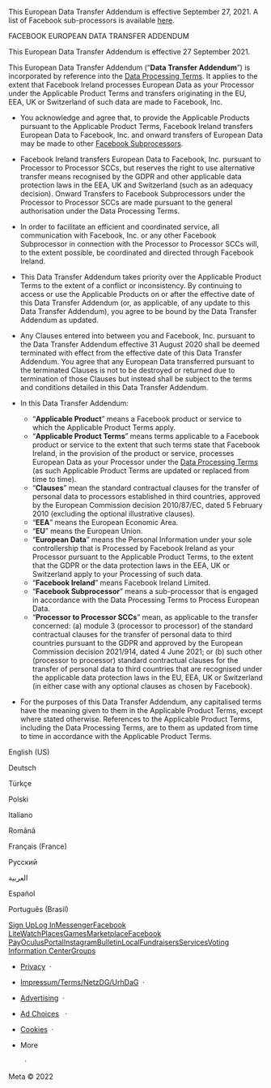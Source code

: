 This European Data Transfer Addendum is effective September 27, 2021. A list of Facebook sub-processors is available [here](https://facebook.com/legal/ads-subprocessors).

  

FACEBOOK EUROPEAN DATA TRANSFER ADDENDUM

This European Data Transfer Addendum is effective 27 September 2021.

This European Data Transfer Addendum (“**Data Transfer Addendum**”) is incorporated by reference into the [Data Processing Terms](https://www.facebook.com/legal/terms/dataprocessing/amendment). It applies to the extent that Facebook Ireland processes European Data as your Processor under the Applicable Product Terms and transfers originating in the EU, EEA, UK or Switzerland of such data are made to Facebook, Inc.

* You acknowledge and agree that, to provide the Applicable Products pursuant to the Applicable Product Terms, Facebook Ireland transfers European Data to Facebook, Inc. and onward transfers of European Data may be made to other [Facebook Subprocessors](https://facebook.com/legal/ads-subprocessors).
* Facebook Ireland transfers European Data to Facebook, Inc. pursuant to Processor to Processor SCCs, but reserves the right to use alternative transfer means recognised by the GDPR and other applicable data protection laws in the EEA, UK and Switzerland (such as an adequacy decision). Onward Transfers to Facebook Subprocessors under the Processor to Processor SCCs are made pursuant to the general authorisation under the Data Processing Terms.
* In order to facilitate an efficient and coordinated service, all communication with Facebook, Inc. or any other Facebook Subprocessor in connection with the Processor to Processor SCCs will, to the extent possible, be coordinated and directed through Facebook Ireland.
* This Data Transfer Addendum takes priority over the Applicable Product Terms to the extent of a conflict or inconsistency. By continuing to access or use the Applicable Products on or after the effective date of this Data Transfer Addendum (or, as applicable, of any update to this Data Transfer Addendum), you agree to be bound by the Data Transfer Addendum as updated.
* Any Clauses entered into between you and Facebook, Inc. pursuant to the Data Transfer Addendum effective 31 August 2020 shall be deemed terminated with effect from the effective date of this Data Transfer Addendum. You agree that any European Data transferred pursuant to the terminated Clauses is not to be destroyed or returned due to termination of those Clauses but instead shall be subject to the terms and conditions detailed in this Data Transfer Addendum.
* In this Data Transfer Addendum:
    
    * “**Applicable Product**” means a Facebook product or service to which the Applicable Product Terms apply.
    * “**Applicable Product Terms**” means terms applicable to a Facebook product or service to the extent that such terms state that Facebook Ireland, in the provision of the product or service, processes European Data as your Processor under the [Data Processing Terms](https://www.facebook.com/legal/terms/dataprocessing/amendment) (as such Applicable Product Terms are updated or replaced from time to time).
    * “**Clauses**” mean the standard contractual clauses for the transfer of personal data to processors established in third countries, approved by the European Commission decision 2010/87/EC, dated 5 February 2010 (excluding the optional illustrative clauses).
    * “**EEA**” means the European Economic Area.
    * “**EU**” means the European Union.
    * “**European Data**” means the Personal Information under your sole controllership that is Processed by Facebook Ireland as your Processor pursuant to the Applicable Product Terms, to the extent that the GDPR or the data protection laws in the EEA, UK or Switzerland apply to your Processing of such data.
    * “**Facebook Ireland**” means Facebook Ireland Limited.
    * “**Facebook Subprocessor**” means a sub-processor that is engaged in accordance with the Data Processing Terms to Process European Data.
    * “**Processor to Processor SCCs**” mean, as applicable to the transfer concerned: (a) module 3 (processor to processor) of the standard contractual clauses for the transfer of personal data to third countries pursuant to the GDPR and approved by the European Commission decision 2021/914, dated 4 June 2021; or (b) such other (processor to processor) standard contractual clauses for the transfer of personal data to third countries that are recognised under the applicable data protection laws in the EU, EEA, UK or Switzerland (in either case with any optional clauses as chosen by Facebook).
    
* For the purposes of this Data Transfer Addendum, any capitalised terms have the meaning given to them in the Applicable Product Terms, except where stated otherwise. References to the Applicable Product Terms, including the Data Processing Terms, are to them as updated from time to time in accordance with the Applicable Product Terms.

English (US)

Deutsch

Türkçe

Polski

Italiano

Română

Français (France)

Русский

العربية

Español

Português (Brasil)

[Sign Up](https://www.facebook.com/reg/)[Log In](https://www.facebook.com/login/)[Messenger](https://l.facebook.com/l.php?u=https%3A%2F%2Fmessenger.com%2F&h=AT3IycNdQfk3EQx4hMOcrPIYi09NnPxvY6KplJGKHtoLzXLRtJB00TH9fYhLJn3HzwQ9vC63jaAJTbOFneoNyLKTQHlytyZE2XBWTDxmjWwXzU_aY0kWsfwYGkG2P1eckMkBPK0rSXvpyUjTVOiZWw)[Facebook Lite](https://www.facebook.com/lite/)[Watch](https://www.facebook.com/watch/)[Places](https://www.facebook.com/places/)[Games](https://www.facebook.com/games/)[Marketplace](https://www.facebook.com/marketplace/)[Facebook Pay](https://pay.facebook.com/)[Oculus](https://l.facebook.com/l.php?u=https%3A%2F%2Fwww.oculus.com%2F&h=AT3IycNdQfk3EQx4hMOcrPIYi09NnPxvY6KplJGKHtoLzXLRtJB00TH9fYhLJn3HzwQ9vC63jaAJTbOFneoNyLKTQHlytyZE2XBWTDxmjWwXzU_aY0kWsfwYGkG2P1eckMkBPK0rSXvpyUjTVOiZWw)[Portal](https://portal.facebook.com/)[Instagram](https://l.facebook.com/l.php?u=https%3A%2F%2Fwww.instagram.com%2F&h=AT3IycNdQfk3EQx4hMOcrPIYi09NnPxvY6KplJGKHtoLzXLRtJB00TH9fYhLJn3HzwQ9vC63jaAJTbOFneoNyLKTQHlytyZE2XBWTDxmjWwXzU_aY0kWsfwYGkG2P1eckMkBPK0rSXvpyUjTVOiZWw)[Bulletin](https://l.facebook.com/l.php?u=https%3A%2F%2Fwww.bulletin.com%2F&h=AT3IycNdQfk3EQx4hMOcrPIYi09NnPxvY6KplJGKHtoLzXLRtJB00TH9fYhLJn3HzwQ9vC63jaAJTbOFneoNyLKTQHlytyZE2XBWTDxmjWwXzU_aY0kWsfwYGkG2P1eckMkBPK0rSXvpyUjTVOiZWw)[Local](https://www.facebook.com/local/lists/245019872666104/)[Fundraisers](https://www.facebook.com/fundraisers/)[Services](https://www.facebook.com/biz/directory/)[Voting Information Center](https://www.facebook.com/votinginformationcenter/?entry_point=c2l0ZQ%3D%3D)[Groups](https://www.facebook.com/groups/explore/)

* [Privacy](https://www.facebook.com/privacy/explanation/)  ·
* [Impressum/Terms/NetzDG/UrhDaG](https://www.facebook.com/terms?ref=pf)  ·
* [Advertising](https://www.facebook.com/business/)  ·
* [Ad Choices](https://www.facebook.com/help/568137493302217)   ·
* [Cookies](https://www.facebook.com/policies/cookies/)  ·
* More
    
      ·

Meta © 2022